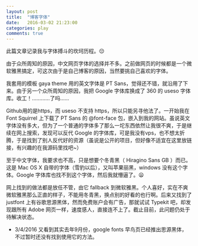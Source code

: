 ```yaml
---
layout: post
title:  "博客字体"
date:   2016-03-02 21:23:00
categories: play
comments: true
---
```


此篇文章记录我与字体搏斗的坎坷历程。:pensive:

由于众所周知的原因，中文网页字体的选择并不多。之前做网页的时候都是一个微软雅黑搞定，可这次由于是自己博客的原因，当然要挑自己喜欢的字体。

<!--more-->

我套用的模板 gaya theme 用的英文字体是 PT Sans，觉得还不错，就沿用了下来。由于另一个众所周知的原因，我把 Google 字体库换成了 360 的 useso 字体库。收工！…………了吗……

Github用的是https，而 useso 不支持 https，所以只能另寻他法了。一开始我在 Font Squirrel 上下载了 PT Sans 的 @font-face 包，嵌入到我的网站。虽说英文字体没有多大，但为了一个普通的字体多了那么一坨东西依然让我很不爽，于是继续在网上搜索，发现可以反代 Google 的字体库，可是我没有vps，也不想太折腾，于是找到了别人反代好的资源（虽说是公开的项目，但好像不适宜在这里放链接，有兴趣的在我源码里找吧~）

至于中文字体，我要求也不高，只是想要个冬青黑（ Hiragino Sans GB ）而已。这是 Mac OS X 自带的字体（雪豹以后），又叫苹果丽黑，windows 没有这个字体。Google 字体库也找不到这个字体，然后我就懵逼了。:frowning:

网上找到的做法都是放任不管，由它 fallback 到微软雅黑。个人喜好，实在不爽微软雅黑那么正直的样子，不能用冬青黑，换点别的好看的也行啊。后来又找到了 justfont 上有谷歌思源黑体，然而免费账户会有广告，那就试试 Typekit 吧，却发现跟所有 Adobe 网页一样，速度感人，直接连不上了。截止目前，此问题仍处于待解决状态。

- 3/4/2016 又看到其实去年9月份，google fonts 早鸟页已经推出思源黑体，不过暂时还没有找到使用它的方法。
 





